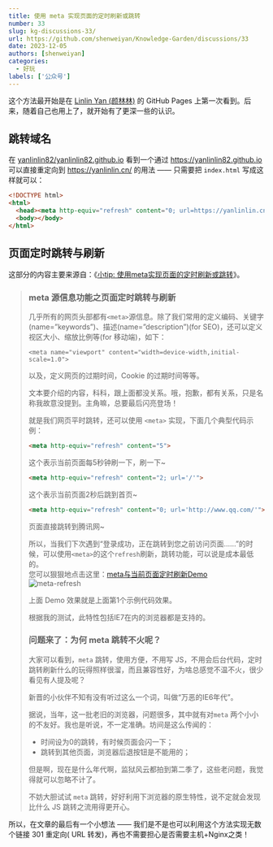 ```yaml
---
title: 使用 meta 实现页面的定时刷新或跳转
number: 33
slug: kg-discussions-33/
url: https://github.com/shenweiyan/Knowledge-Garden/discussions/33
date: 2023-12-05
authors: [shenweiyan]
categories: 
  - 好玩
labels: ['公众号']
---
```


这个方法最开始是在 [Linlin Yan (颜林林)](https://github.com/yanlinlin82) 的 GitHub Pages 上第一次看到。后来，随着自己也用上了，就开始有了更深一些的认识。

<!-- more -->

## 跳转域名

在 [yanlinlin82/yanlinlin82.github.io](https://github.com/yanlinlin82/yanlinlin82.github.io/tree/master) 看到一个通过 <https://yanlinlin82.github.io> 可以直接重定向到 <https://yanlinlin.cn/> 的用法 —— 只需要把 `index.html` 写成这样就可以：
```html
<!DOCTYPE html>
<html>
  <head><meta http-equiv="refresh" content="0; url=https://yanlinlin.cn/"></head>
  <body></body>
</html>
```

## 页面定时跳转与刷新

这部分的内容主要来源自：《[小tip: 使用meta实现页面的定时刷新或跳转](https://www.zhangxinxu.com/wordpress/2015/03/meta-http-equiv-refresh-content/)》。

> ### meta 源信息功能之页面定时跳转与刷新
> 
> 几乎所有的网页头部都有`<meta>`源信息。除了我们常用的定义编码、关键字(name=”keywords”)、描述(name=”description”)(for SEO)，还可以定义视区大小、缩放比例等(for 移动端)，如下：
> 
> ```
> <meta name="viewport" content="width=device-width,initial-scale=1.0">
> ```
> 
> 以及，定义网页的过期时间，Cookie 的过期时间等等。
> 
> 文本要介绍的内容，科科，跟上面都没关系。哦，抱歉，都有关系，只是名称我故意没提到。主角嘛，总要最后闪亮登场！
> 
> 就是我们网页平时跳转，还可以使用 `<meta>` 实现，下面几个典型代码示例：    
> ```html    
> <meta http-equiv="refresh" content="5">
> ```
> 这个表示当前页面每5秒钟刷一下，刷一下~
> 
> ```html
> <meta http-equiv="refresh" content="2; url='/'">
> ```
> 这个表示当前页面2秒后跳到首页~    
> 
> ```html
> <meta http-equiv="refresh" content="0; url='http://www.qq.com/'">
> ```
> 页面直接跳转到腾讯网~
> 
> 所以，当我们下次遇到“登录成功，正在跳转到您之前访问页面……”的时候，可以使用`<meta>`的这个`refresh`刷新，跳转功能，可以说是成本最低的。      
> 您可以狠狠地点击这里：[meta与当前页面定时刷新Demo](http://www.zhangxinxu.com/study/201503/meta-fresh-content.html)     
> ![meta-refresh](https://shub.weiyan.tech/kgarden/2024/01/meta-refresh.37epe9yaam80.png)
> 
> 上面 Demo 效果就是上面第1个示例代码效果。        
> 
> 根据我的测试，此特性包括IE7在内的浏览器都是支持的。    
> 
> ### 问题来了：为何 meta 跳转不火呢？
> 
> 大家可以看到，`meta` 跳转，使用方便，不用写 JS，不用会后台代码，定时跳转刷新什么的玩得照样很溜，而且兼容性好，为啥总感觉不温不火，很少看见有人提及呢？    
> 
> 新晋的小伙伴不知有没有听过这么一个词，叫做“万恶的IE6年代”。
> 
> 据说，当年，这一批老旧的浏览器，问题很多，其中就有对`meta` 两个小小的不友好。我也是听说，不一定准确。坊间是这么传闻的：    
> 
> - 时间设为0的跳转，有时候页面会闪一下；    
> - 跳转到其他页面，浏览器后退按钮是不能用的；     
> 
> 但是啊，现在是什么年代啊，监狱风云都拍到第二季了，这些老问题，我觉得就可以忽略不计了。    
> 
> 不妨大胆试试 `meta` 跳转，好好利用下浏览器的原生特性，说不定就会发现比什么 JS 跳转之流用得更开心。

所以，在文章的最后有一个小想法 —— 我们是不是也可以利用这个方法实现无数个链接 301 重定向( URL 转发)，再也不需要担心是否需要主机+Nginx之类！


<script src="https://giscus.app/client.js"
	data-repo="shenweiyan/Knowledge-Garden"
	data-repo-id="R_kgDOKgxWlg"
	data-mapping="number"
	data-term="33"
	data-reactions-enabled="1"
	data-emit-metadata="0"
	data-input-position="bottom"
	data-theme="light"
	data-lang="zh-CN"
	crossorigin="anonymous"
	async>
</script>
